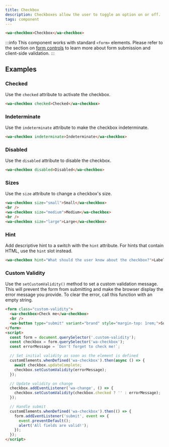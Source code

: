 ```yaml
---
title: Checkbox
description: Checkboxes allow the user to toggle an option on or off.
tags: component
---
```


```html {.example}
<wa-checkbox>Checkbox</wa-checkbox>
```

:::info
This component works with standard `<form>` elements. Please refer to the section on [form controls](/docs/form-controls) to learn more about form submission and client-side validation.
:::

## Examples

### Checked

Use the `checked` attribute to activate the checkbox.

```html {.example}
<wa-checkbox checked>Checked</wa-checkbox>
```

### Indeterminate

Use the `indeterminate` attribute to make the checkbox indeterminate.

```html {.example}
<wa-checkbox indeterminate>Indeterminate</wa-checkbox>
```

### Disabled

Use the `disabled` attribute to disable the checkbox.

```html {.example}
<wa-checkbox disabled>Disabled</wa-checkbox>
```

### Sizes

Use the `size` attribute to change a checkbox's size.

```html {.example}
<wa-checkbox size="small">Small</wa-checkbox>
<br />
<wa-checkbox size="medium">Medium</wa-checkbox>
<br />
<wa-checkbox size="large">Large</wa-checkbox>
```

### Hint

Add descriptive hint to a switch with the `hint` attribute. For hints that contain HTML, use the `hint` slot instead.

```html {.example}
<wa-checkbox hint="What should the user know about the checkbox?">Label</wa-checkbox>
```

### Custom Validity

Use the `setCustomValidity()` method to set a custom validation message. This will prevent the form from submitting and make the browser display the error message you provide. To clear the error, call this function with an empty string.

```html {.example}
<form class="custom-validity">
  <wa-checkbox>Check me</wa-checkbox>
  <br />
  <wa-button type="submit" variant="brand" style="margin-top: 1rem;">Submit</wa-button>
</form>
<script>
  const form = document.querySelector('.custom-validity');
  const checkbox = form.querySelector('wa-checkbox');
  const errorMessage = `Don't forget to check me!`;

  // Set initial validity as soon as the element is defined
  customElements.whenDefined('wa-checkbox').then(async () => {
    await checkbox.updateComplete;
    checkbox.setCustomValidity(errorMessage);
  });

  // Update validity on change
  checkbox.addEventListener('wa-change', () => {
    checkbox.setCustomValidity(checkbox.checked ? '' : errorMessage);
  });

  // Handle submit
  customElements.whenDefined('wa-checkbox').then(() => {
    form.addEventListener('submit', event => {
      event.preventDefault();
      alert('All fields are valid!');
    });
  });
</script>
```

